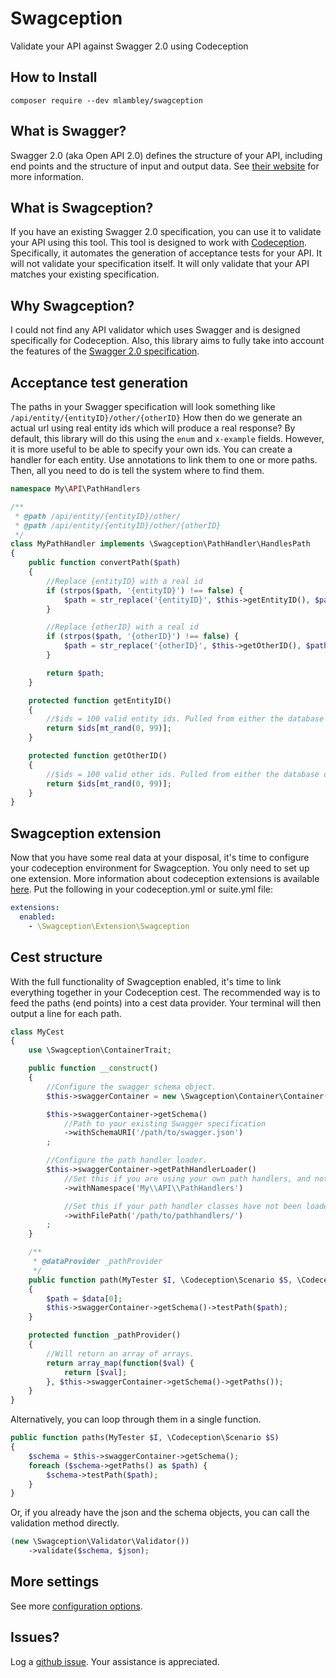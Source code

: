 # Swagception
Validate your API against Swagger 2.0 using Codeception

## How to Install
```
composer require --dev mlambley/swagception
```

## What is Swagger?
Swagger 2.0 (aka Open API 2.0) defines the structure of your API, including end points and the structure of input and output data.
See [their website](https://swagger.io/) for more information.

## What is Swagception?
If you have an existing Swagger 2.0 specification, you can use it to validate your API using this tool.
This tool is designed to work with [Codeception](https://codeception.com/). Specifically, it automates the generation of acceptance tests for your API.
It will not validate your specification itself. It will only validate that your API matches your existing specification.

## Why Swagception?
I could not find any API validator which uses Swagger and is designed specifically for Codeception.
Also, this library aims to fully take into account the features of the [Swagger 2.0 specification](https://swagger.io/docs/specification/2-0/basic-structure/).

## Acceptance test generation
The paths in your Swagger specification will look something like `/api/entity/{entityID}/other/{otherID}`
How then do we generate an actual url using real entity ids which will produce a real response?
By default, this library will do this using the `enum` and `x-example` fields. However, it is more useful to be able to specify your own ids.
You can create a handler for each entity. Use annotations to link them to one or more paths. Then, all you need to do is tell the system where to find them.

```php
namespace My\API\PathHandlers

/**
 * @path /api/entity/{entityID}/other/
 * @path /api/entity/{entityID}/other/{otherID}
 */
class MyPathHandler implements \Swagception\PathHandler\HandlesPath
{
    public function convertPath($path)
    {
        //Replace {entityID} with a real id
        if (strpos($path, '{entityID}') !== false) {
            $path = str_replace('{entityID}', $this->getEntityID(), $path);
        }

        //Replace {otherID} with a real id
        if (strpos($path, '{otherID}') !== false) {
            $path = str_replace('{otherID}', $this->getOtherID(), $path);
        }

        return $path;
    }

    protected function getEntityID()
    {
        //$ids = 100 valid entity ids. Pulled from either the database or the api.
        return $ids[mt_rand(0, 99)];
    }

    protected function getOtherID()
    {
        //$ids = 100 valid other ids. Pulled from either the database or the api.
        return $ids[mt_rand(0, 99)];
    }
}
```

## Swagception extension
Now that you have some real data at your disposal, it's time to configure your codeception environment for Swagception.
You only need to set up one extension. More information about codeception extensions is available [here](https://codeception.com/docs/08-Customization#Extension).
Put the following in your codeception.yml or suite.yml file:
```yaml
extensions:
  enabled:
    - \Swagception\Extension\Swagception
```

## Cest structure
With the full functionality of Swagception enabled, it's time to link everything together in your Codeception cest. 
The recommended way is to feed the paths (end points) into a cest data provider. Your terminal will then output a line for each path.
```php
class MyCest
{
    use \Swagception\ContainerTrait;

    public function __construct()
    {
        //Configure the swagger schema object.
        $this->swaggerContainer = new \Swagception\Container\Container();

        $this->swaggerContainer->getSchema()
            //Path to your existing Swagger specification
            ->withSchemaURI('/path/to/swagger.json')
        ;

        //Configure the path handler loader.
        $this->swaggerContainer->getPathHandlerLoader()
            //Set this if you are using your own path handlers, and not relying upon enum and x-example.
            ->withNamespace('My\\API\\PathHandlers')

            //Set this if your path handler classes have not been loaded into the system yet.
            ->withFilePath('/path/to/pathhandlers/')
        ;
    }

    /**
     * @dataProvider _pathProvider
     */
    public function path(MyTester $I, \Codeception\Scenario $S, \Codeception\Example $data)
    {
        $path = $data[0];
        $this->swaggerContainer->getSchema()->testPath($path);
    }

    protected function _pathProvider()
    {
        //Will return an array of arrays.
        return array_map(function($val) {
            return [$val];
        }, $this->swaggerContainer->getSchema()->getPaths());
    }
}
```

Alternatively, you can loop through them in a single function.
```php
public function paths(MyTester $I, \Codeception\Scenario $S)
{
    $schema = $this->swaggerContainer->getSchema(); 
    foreach ($schema->getPaths() as $path) {
        $schema->testPath($path);
    }
}
```

Or, if you already have the json and the schema objects, you can call the validation method directly.
```php
(new \Swagception\Validator\Validator())
    ->validate($schema, $json);
```

## More settings
See more [configuration options](docs/01-MoreConfiguration.md).

## Issues?
Log a [github issue](https://github.com/mlambley/swagception/issues). Your assistance is appreciated.
